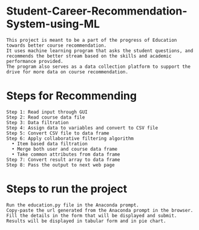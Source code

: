# Student-Career-Recommendation-System-using-ML
    This project is meant to be a part of the progress of Education towards better course recommendation.
    It uses machine learning program that asks the student questions, and recommends the better stream based on the skills and academic performance provided.
    The program also serves as a data collection platform to support the drive for more data on course recommendation.

# Steps for Recommending
    Step 1: Read input through GUI
    Step 2: Read course data file
    Step 3: Data filtration
    Step 4: Assign data to variables and convert to CSV file
    Step 5: Convert CSV file to data frame
    Step 6: Apply collaborative filtering algorithm
      • Item based data filtration
      • Merge both user and course data frame
      • Take common attributes from data frame
    Step 7: Convert result array to data frame
    Step 8: Pass the output to next web page

# Steps to run the project
    Run the education.py file in the Anaconda prompt.
    Copy-paste the url generated from the Anaconda prompt in the browser.
    Fill the details in the form that will be displayed and submit.
    Results will be displayed in tabular form and in pie chart.
